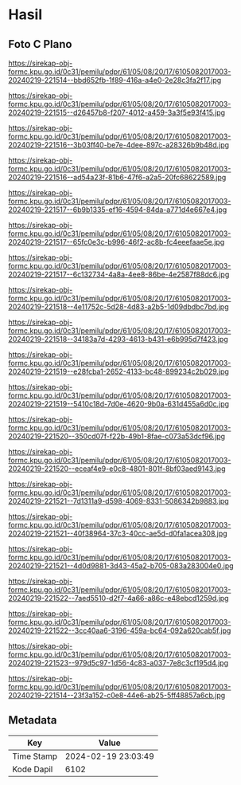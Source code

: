 # Hasil

## Foto C Plano

https://sirekap-obj-formc.kpu.go.id/0c31/pemilu/pdpr/61/05/08/20/17/6105082017003-20240219-221514--bbd652fb-1f89-416a-a4e0-2e28c3fa2f17.jpg

https://sirekap-obj-formc.kpu.go.id/0c31/pemilu/pdpr/61/05/08/20/17/6105082017003-20240219-221515--d26457b8-f207-4012-a459-3a3f5e93f415.jpg

https://sirekap-obj-formc.kpu.go.id/0c31/pemilu/pdpr/61/05/08/20/17/6105082017003-20240219-221516--3b03ff40-be7e-4dee-897c-a28326b9b48d.jpg

https://sirekap-obj-formc.kpu.go.id/0c31/pemilu/pdpr/61/05/08/20/17/6105082017003-20240219-221516--ad54a23f-81b6-47f6-a2a5-20fc68622589.jpg

https://sirekap-obj-formc.kpu.go.id/0c31/pemilu/pdpr/61/05/08/20/17/6105082017003-20240219-221517--6b9b1335-ef16-4594-84da-a771d4e667e4.jpg

https://sirekap-obj-formc.kpu.go.id/0c31/pemilu/pdpr/61/05/08/20/17/6105082017003-20240219-221517--65fc0e3c-b996-46f2-ac8b-fc4eeefaae5e.jpg

https://sirekap-obj-formc.kpu.go.id/0c31/pemilu/pdpr/61/05/08/20/17/6105082017003-20240219-221517--6c132734-4a8a-4ee8-86be-4e2587f88dc6.jpg

https://sirekap-obj-formc.kpu.go.id/0c31/pemilu/pdpr/61/05/08/20/17/6105082017003-20240219-221518--4e11752c-5d28-4d83-a2b5-1d09dbdbc7bd.jpg

https://sirekap-obj-formc.kpu.go.id/0c31/pemilu/pdpr/61/05/08/20/17/6105082017003-20240219-221518--34183a7d-4293-4613-b431-e6b995d7f423.jpg

https://sirekap-obj-formc.kpu.go.id/0c31/pemilu/pdpr/61/05/08/20/17/6105082017003-20240219-221519--e28fcba1-2652-4133-bc48-899234c2b029.jpg

https://sirekap-obj-formc.kpu.go.id/0c31/pemilu/pdpr/61/05/08/20/17/6105082017003-20240219-221519--5410c18d-7d0e-4620-9b0a-631d455a6d0c.jpg

https://sirekap-obj-formc.kpu.go.id/0c31/pemilu/pdpr/61/05/08/20/17/6105082017003-20240219-221520--350cd07f-f22b-49b1-8fae-c073a53dcf96.jpg

https://sirekap-obj-formc.kpu.go.id/0c31/pemilu/pdpr/61/05/08/20/17/6105082017003-20240219-221520--eceaf4e9-e0c8-4801-801f-8bf03aed9143.jpg

https://sirekap-obj-formc.kpu.go.id/0c31/pemilu/pdpr/61/05/08/20/17/6105082017003-20240219-221521--7d1311a9-d598-4069-8331-5086342b9883.jpg

https://sirekap-obj-formc.kpu.go.id/0c31/pemilu/pdpr/61/05/08/20/17/6105082017003-20240219-221521--40f38964-37c3-40cc-ae5d-d0fa1acea308.jpg

https://sirekap-obj-formc.kpu.go.id/0c31/pemilu/pdpr/61/05/08/20/17/6105082017003-20240219-221521--4d0d9881-3d43-45a2-b705-083a283004e0.jpg

https://sirekap-obj-formc.kpu.go.id/0c31/pemilu/pdpr/61/05/08/20/17/6105082017003-20240219-221522--7aed5510-d2f7-4a66-a86c-e48ebcd1259d.jpg

https://sirekap-obj-formc.kpu.go.id/0c31/pemilu/pdpr/61/05/08/20/17/6105082017003-20240219-221522--3cc40aa6-3196-459a-bc64-092a620cab5f.jpg

https://sirekap-obj-formc.kpu.go.id/0c31/pemilu/pdpr/61/05/08/20/17/6105082017003-20240219-221523--979d5c97-1d56-4c83-a037-7e8c3cf195d4.jpg

https://sirekap-obj-formc.kpu.go.id/0c31/pemilu/pdpr/61/05/08/20/17/6105082017003-20240219-221514--23f3a152-c0e8-44e6-ab25-5ff48857a6cb.jpg


## Metadata

| Key        | Value               |
| ---------- | ------------------- |
| Time Stamp | 2024-02-19 23:03:49 |
| Kode Dapil | 6102                |



